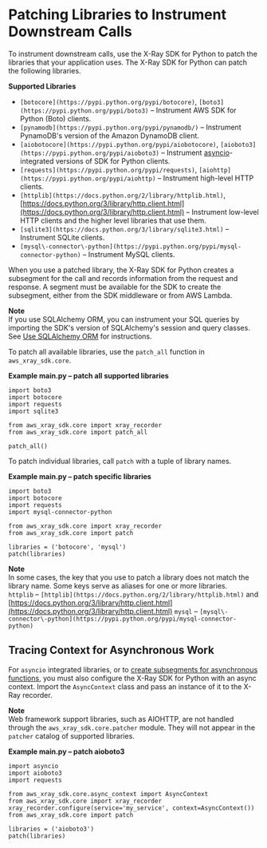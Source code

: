 # Patching Libraries to Instrument Downstream Calls<a name="xray-sdk-python-patching"></a>

To instrument downstream calls, use the X\-Ray SDK for Python to patch the libraries that your application uses\. The X\-Ray SDK for Python can patch the following libraries\.

**Supported Libraries**
+ `[botocore](https://pypi.python.org/pypi/botocore)`, `[boto3](https://pypi.python.org/pypi/boto3)` – Instrument AWS SDK for Python \(Boto\) clients\.
+ `[pynamodb](https://pypi.python.org/pypi/pynamodb/)` – Instrument PynamoDB's version of the Amazon DynamoDB client\.
+ `[aiobotocore](https://pypi.python.org/pypi/aiobotocore)`, `[aioboto3](https://pypi.python.org/pypi/aioboto3)` – Instrument [asyncio](https://docs.python.org/3/library/asyncio.html)\-integrated versions of SDK for Python clients\.
+ `[requests](https://pypi.python.org/pypi/requests)`, `[aiohttp](https://pypi.python.org/pypi/aiohttp)` – Instrument high\-level HTTP clients\.
+ `[httplib](https://docs.python.org/2/library/httplib.html)`, [https://docs.python.org/3/library/http.client.html](https://docs.python.org/3/library/http.client.html) – Instrument low\-level HTTP clients and the higher level libraries that use them\.
+ `[sqlite3](https://docs.python.org/3/library/sqlite3.html)` – Instrument SQLite clients\.
+ `[mysql\-connector\-python](https://pypi.python.org/pypi/mysql-connector-python)` – Instrument MySQL clients\.

When you use a patched library, the X\-Ray SDK for Python creates a subsegment for the call and records information from the request and response\. A segment must be available for the SDK to create the subsegment, either from the SDK middleware or from AWS Lambda\.

**Note**  
If you use SQLAlchemy ORM, you can instrument your SQL queries by importing the SDK's version of SQLAlchemy's session and query classes\. See [Use SQLAlchemy ORM](https://github.com/aws/aws-xray-sdk-python/blob/master/README.md#use-sqlalchemy-orm) for instructions\.

To patch all available libraries, use the `patch_all` function in `aws_xray_sdk.core`\.

**Example main\.py – patch all supported libraries**  

```
import boto3
import botocore
import requests
import sqlite3

from aws_xray_sdk.core import xray_recorder
from aws_xray_sdk.core import patch_all

patch_all()
```

To patch individual libraries, call `patch` with a tuple of library names\.

**Example main\.py – patch specific libraries**  

```
import boto3
import botocore
import requests
import mysql-connector-python

from aws_xray_sdk.core import xray_recorder
from aws_xray_sdk.core import patch

libraries = ('botocore', 'mysql')
patch(libraries)
```

**Note**  
In some cases, the key that you use to patch a library does not match the library name\. Some keys serve as aliases for one or more libraries\.  
`httplib` – `[httplib](https://docs.python.org/2/library/httplib.html)` and [https://docs.python.org/3/library/http.client.html](https://docs.python.org/3/library/http.client.html)
`mysql` – `[mysql\-connector\-python](https://pypi.python.org/pypi/mysql-connector-python)`

## Tracing Context for Asynchronous Work<a name="xray-sdk-python-patching-async"></a>

For `asyncio` integrated libraries, or to [create subsegments for asynchronous functions](xray-sdk-python-subsegments.md), you must also configure the X\-Ray SDK for Python with an async context\. Import the `AsyncContext` class and pass an instance of it to the X\-Ray recorder\.

**Note**  
Web framework support libraries, such as AIOHTTP, are not handled through the `aws_xray_sdk.core.patcher` module\. They will not appear in the `patcher` catalog of supported libraries\.

**Example main\.py – patch aioboto3**  

```
import asyncio
import aioboto3
import requests

from aws_xray_sdk.core.async_context import AsyncContext
from aws_xray_sdk.core import xray_recorder
xray_recorder.configure(service='my_service', context=AsyncContext())
from aws_xray_sdk.core import patch

libraries = ('aioboto3')
patch(libraries)
```